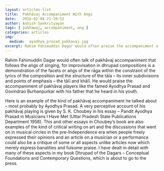 ```yaml
---
layout: articles-list
title:  Pakhāvaj Accompaniment With Aṅgs
date:   2016-02-08 21:20:52
author: Ashish Sankrityayan
tags: [ pakhawaj, accompaniment, ang ]
categories: articles
img:
  medium:  ayodhya_prasad_pakhavaj.jpg
excerpt: Rahim Fahimuddin Dagar would often praise the accompaniment of pakhāvaj players like the famed Ayodhya Prasad and Govindrao Burhanpurkar with his father that he heard in his youth.
---
```

Rahim Fahimuddin Dagar would often talk of pakhāvaj accompaniment that follows the aṅgs of singing, for improvisation in dhrupad compositions is a demonstration of the facets or aṅgs of the rāga within the constraint of the lyrics of the composition and the structure of the tāla – its inner subdivisions and points of emphasis – the tālī and khālī. He  would praise the accompaniment of pakhāvaj players like the famed Ayodhya Prasad and Govindrao Burhanpurkar with his father that he heard in his youth.

Here is an example of the kind of pakhāvaj accompaniment he talked about – most probably by Ayodhya Prasad. A very perceptive account of his pakhāvaj playing is given by S. K. Choubey in his essay – Pandit Ayodhya Prasad in Musicians I Have Met (Uttar Pradesh State Publications Department 1958). This and other essays in Choubey’s book are also examples of the kind of critical writing on art and the discussions that went on in musical circles in the pre-Independence era when people freely expressed their opinions and an article on a musician or a performance could also be a critique of some or all aspects unlike articles now which merely express banalities and fulsome praise. I have dealt in detail with many of these aspects in my book Dhrupad of the Dagars – Conceptual Foundations and Contemporary Questions, which is about to go to the press.

